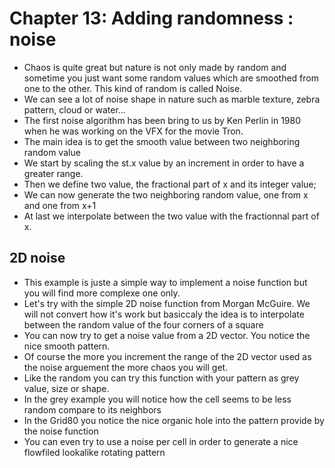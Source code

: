 # Chapter 13: Adding randomness : noise

* Chaos is quite great but nature is not only made by random and sometime you just want some random values which are smoothed from one to the other. This kind of random is called Noise.
* We can see a lot of noise shape in nature such as marble texture, zebra pattern, cloud or water...
* The first noise algorithm has been bring to us by Ken Perlin in 1980 when he was working on the VFX for the movie Tron.
* The main idea is to get the smooth value between two neighboring random value
* We start by scaling the st.x value by an increment in order to have a greater range.
* Then we define two value, the fractional part of x and its integer value;
* We can now generate the two neighboring random value, one from x and one from x+1
* At last we interpolate between the two value with the fractionnal part of x.

## 2D noise
* This example is juste a simple way to implement a noise function but you will find more complexe one only.
* Let's try with the simple 2D noise function from Morgan McGuire. We will not convert how it's work but basiccaly the idea is to interpolate between the random value of the four corners of a square
* You can now try to get a noise value from a 2D vector. You notice the nice smooth pattern.
* Of course the more you increment the range of the 2D vector used as the noise arguement the more chaos you will get.
* Like the random you can try this function with your pattern as grey value, size or shape.
* In the grey example you will notice how the cell seems to be less random compare to its neighbors
* In the Grid80 you notice the nice organic hole into the pattern provide by the noise function
* You can even try to use a noise per cell in order to generate a nice flowfiled lookalike rotating pattern
